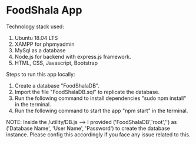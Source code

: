 # FoodShala App

Technology stack used:
1. Ubuntu 18.04 LTS
2. XAMPP for phpmyadmin
3. MySql as a database
4. Node.js for backend with express.js framework.
5. HTML, CSS, Javascript, Bootstrap

Steps to run this app locally:
1. Create a database "FoodShalaDB".
2. Import the file "FoodShalaDB.sql" to replicate the database.
3. Run the following command to install dependencies "sudo npm install" in the terminal.
4. Run the following command to start the app "npm start" in the terminal.

NOTE: Inside the /utility/DB.js --> I provided ('FoodShalaDB','root','') as ('Database Name', 'User Name', 'Password') to create the database instance. Please config this accordingly if you face any issue related to this.

